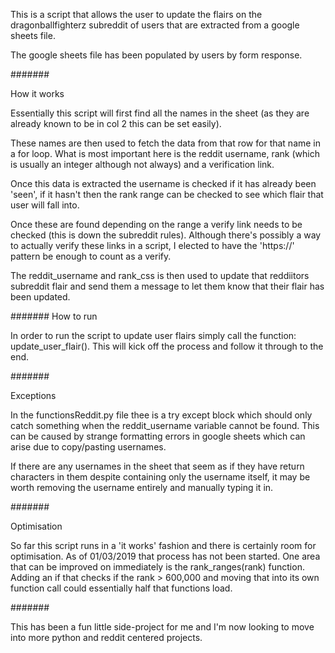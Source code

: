 This is a script that allows the user to update the flairs on the dragonballfighterz subreddit of users that are extracted from a google sheets file.

The google sheets file has been populated by users by form response.

#######

How it works

Essentially this script will first find all the names in the sheet (as they are already known to be in col 2 this can be set easily).

These names are then used to fetch the data from that row for that name in a for loop. What is most important here is
the reddit username, rank (which is usually an integer although not always) and a verification link.

Once this data is extracted the username is checked if it has already been 'seen', if it hasn't then the rank range can be checked
to see which flair that user will fall into.

Once these are found depending on the range a verify link needs to be checked (this is down the subreddit rules). Although there's possibly
a way to actually verify these links in a script, I elected to have the 'https://' pattern be enough to count as a verify.

The reddit_username and rank_css is then used to update that reddiitors subreddit flair and send them a message to let them know 
that their flair has been updated.

#######
How to run 

In order to run the script to update user flairs simply call the function: update_user_flair(). This will kick off the process and follow it through to the end.

#######

Exceptions


In the functionsReddit.py file thee is a try except block which should only catch something when the reddit_username variable cannot be found. This can be caused by strange formatting errors in google sheets which can arise due to copy/pasting usernames.

If there are any usernames in the sheet that seem as if they have return characters in them despite containing only the username itself, it may be worth removing the username entirely and manually typing it in.


#######

Optimisation

So far this script runs in a 'it works' fashion and there is certainly room for optimisation. As of 01/03/2019 that process has not been started. One area that can be improved on immediately is the rank_ranges(rank) function. Adding an if that checks if the rank > 600,000 and moving that into its own function call could essentially half that functions load.

#######



This has been a fun little side-project for me and I'm now looking to move into more python and reddit centered projects.
